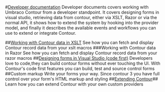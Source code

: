 #[Developer documentation](Developer-Documentation/index.md)
Developer documents covers working with Umbraco Contour from a developer standpoint. It covers designing forms in visual studio, retrieving data from contour, either via XSLT, Razor or via the normal API, it shows how to extend the system by hooking into the provider model, and finally it describes the available events and workflows you can use to extend or integrate Contour.

##[Working with Contour data in XSLT](Working-with-Contour-data-in-XSLT/index.md)
See how you can fetch and display Contour record data from your xslt macros
###Working with Contour data in Razor
See how you can fetch and display Contour record data from your razor macros
##[Designing forms in Visual Studio (code first)](Code-first/index.md)
Developers love to code,they can build contour forms without ever touching the UI. With Contour's code first features you can build, test and source control forms
##Custom markup
Write your forms your way. Since contour 3 you have full control over your form's HTML markup and styling
##[Extending Contour](Extending-Contour/index.md)##
Learn how you can extend Contour with your own custom providers